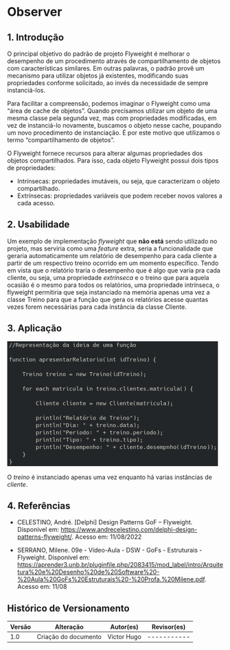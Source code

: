 # Observer

## 1. Introdução

O principal objetivo do padrão de projeto Flyweight é melhorar o desempenho de um procedimento através de compartilhamento de objetos com características similares. Em outras palavras, o padrão provê um mecanismo para utilizar objetos já existentes, modificando suas propriedades conforme solicitado, ao invés da necessidade de sempre instanciá-los.

Para facilitar a compreensão, podemos imaginar o Flyweight como uma “área de cache de objetos”. Quando precisamos utilizar um objeto de uma mesma classe pela segunda vez, mas com propriedades modificadas, em vez de instanciá-lo novamente, buscamos o objeto nesse cache, poupando um novo procedimento de instanciação. É por este motivo que utilizamos o termo “compartilhamento de objetos”.

O Flyweight fornece recursos para alterar algumas propriedades dos objetos compartilhados. Para isso, cada objeto Flyweight possui dois tipos de propriedades:

- Intrínsecas: propriedades imutáveis, ou seja, que caracterizam o objeto compartilhado.
- Extrínsecas: propriedades variáveis que podem receber novos valores a cada acesso.

## 2. Usabilidade

Um exemplo de implementação _flyweight_ que **não está** sendo utilizado no projeto, mas serviria como uma _feature_ extra, seria a funcionalidade que geraria automaticamente um relatório de desempenho para cada cliente a partir de um respectivo treino ocorrido em um momento específico. Tendo em vista que o relatório traria o desempenho que é algo que varia pra cada cliente, ou seja, uma propriedade _extrínseca_ e o treino que para aquela ocasião é o mesmo para todos os relatórios, uma propriedade intrínseca, o flyweight permitiria que seja instanciado na memória apenas uma vez a classe Treino para que a função que gera os relatórios acesse quantas vezes forem necessárias para cada instância da classe Cliente.

## 3. Aplicação

![Flyweight](../../../assets/flyweight/codigo_exemplo.png)

O _treino_ é instanciado apenas uma vez enquanto há varias instâncias de _cliente_.

## 4. Referências

- CELESTINO, André. [Delphi] Design Patterns GoF – Flyweight. Disponível em: https://www.andrecelestino.com/delphi-design-patterns-flyweight/. Acesso em: 11/08/2022

- SERRANO, Milene. 09e - Vídeo-Aula - DSW - GoFs - Estruturais - Flyweight. Disponível em: https://aprender3.unb.br/pluginfile.php/2083415/mod_label/intro/Arquitetura%20e%20Desenho%20de%20Software%20-%20Aula%20GoFs%20Estruturais%20-%20Profa.%20Milene.pdf. Acesso em: 11/08

## Histórico de Versionamento

| Versão | Alteração            | Autor(es)   | Revisor(es) |
| ------ | -------------------- | ----------- | ----------- |
| 1.0    | Criação do documento | Victor Hugo | ----------- |
